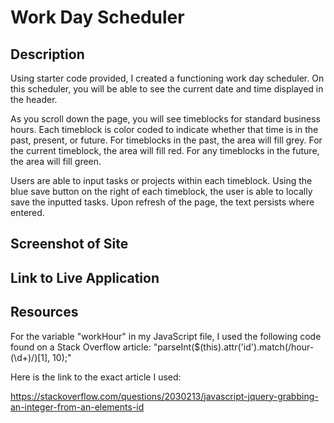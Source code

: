 # Work Day Scheduler

## Description

Using starter code provided, I created a functioning work day scheduler. On this scheduler, you will be able to see the current date and time displayed in the header. 

As you scroll down the page, you will see timeblocks for standard business hours. Each timeblock is color coded to indicate whether that time is in the past, present, or future. For timeblocks in the past, the area will fill grey. For the current timeblock, the area will fill red. For any timeblocks in the future, the area will fill green. 

Users are able to input tasks or projects within each timeblock. Using the blue save button on the right of each timeblock, the user is able to locally save the inputted tasks. Upon refresh of the page, the text persists where entered.

## Screenshot of Site

## Link to Live Application

## Resources 

For the variable "workHour" in my JavaScript file, I used the following code found on a Stack Overflow article:
"parseInt($(this).attr('id').match(/hour-(\d+)/)[1], 10);"

Here is the link to the exact article I used:

https://stackoverflow.com/questions/2030213/javascript-jquery-grabbing-an-integer-from-an-elements-id